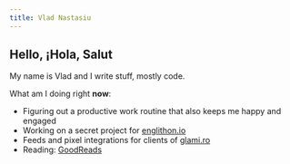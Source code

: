 ```yaml
---
title: Vlad Nastasiu
---
```


## Hello, ¡Hola, Salut

My name is Vlad and I write stuff, mostly code.

What am I doing right **now**:

- Figuring out a productive work routine that also keeps me happy and engaged
- Working on a secret project for [englithon.io](https://enlighton.io)
- Feeds and pixel integrations for clients of [glami.ro](https://glami.ro)
- Reading: [GoodReads](https://goodreads.com/alltakestime)
